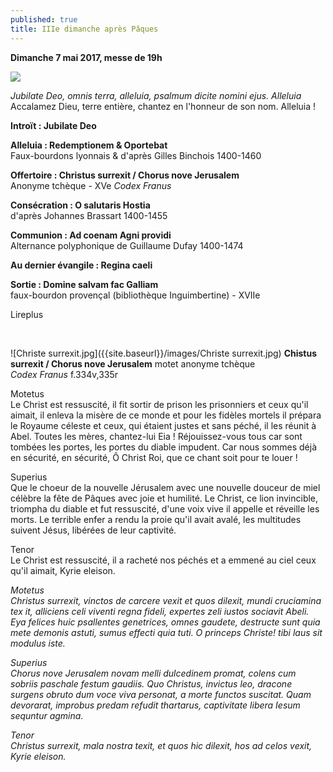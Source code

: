 ```yaml
---
published: true
title: IIIe dimanche après Pâques
---
```

**Dimanche 7 mai 2017, messe de 19h**

![]({{site.baseurl}}/images/Jubilate%20Deo.jpg)

*Jubilate Deo, omnis terra, alleluia, psalmum dicite nomini ejus. Alleluia*  
Accalamez Dieu, terre entière, chantez en l'honneur de son nom. Alleluia !

**Introït : Jubilate Deo**  

**Alleluia : Redemptionem & Oportebat**  
Faux-bourdons lyonnais & d'après Gilles Binchois 1400-1460

**Offertoire : Christus surrexit / Chorus nove Jerusalem**  
Anonyme tchèque -  XVe *Codex Franus*

**Consécration : O salutaris Hostia**  
d'après Johannes Brassart 1400-1455

**Communion : Ad coenam Agni providi**  
Alternance polyphonique de Guillaume Dufay 1400-1474

**Au dernier évangile : Regina caeli**

**Sortie : Domine salvam fac Galliam**  
faux-bourdon provençal (bibliothèque Inguimbertine) - XVIIe

Lireplus

&nbsp;

![Christe surrexit.jpg]({{site.baseurl}}/images/Christe surrexit.jpg)
**Chistus surrexit / Chorus nove Jerusalem** motet anonyme tchèque  
*Codex Franus* f.334v,335r

Motetus  
Le Christ est ressuscité, 
il fit sortir de prison 
les prisonniers et ceux qu'il aimait, 
il enleva la misère de ce monde 
et pour les fidèles mortels 
il prépara le Royaume céleste 
et ceux, qui étaient justes 
et sans péché, il les réunit à Abel. 
Toutes les mères, 
chantez-lui Eia ! 
Réjouissez-vous tous 
car sont tombées les portes, 
les portes du diable impudent. 
Car nous sommes déjà en sécurité, 
en sécurité, Ô Christ Roi, 
que ce chant soit pour te louer ! 

Superius  
Que le choeur de la nouvelle Jérusalem 
avec une nouvelle douceur de miel 
célèbre la fête de Pâques 
avec joie et humilité. 
Le Christ, ce lion invincible, 
triompha du diable et fut ressuscité, 
d'une voix vive il appelle 
et réveille les morts. 
Le terrible enfer a rendu 
la proie qu'il avait avalé, 
les multitudes suivent Jésus, 
libérées de leur captivité. 

Tenor  
Le Christ est ressuscité, 
il a racheté nos péchés 
et a emmené au ciel 
ceux qu'il aimait, 
Kyrie eleison. 
 
*Motetus  
Christus surrexit, 
vinctos de carcere vexit 
et quos dilexit, 
mundi cruciamina tex it,
alliciens celi viventi 
regna fideli, 
expertes zeli 
iustos sociavit Abeli. 
Eya felices 
huic psallentes genetrices, 
omnes gaudete, 
destructe sunt quia mete 
demonis astuti, 
sumus effecti quia tuti. 
O princeps Christe! 
tibi laus sit modulus iste.*

*Superius  
Chorus nove Jerusalem 
novam melli dulcedinem 
promat, colens cum sobriis 
paschale festum gaudiis. 
Quo Christus, invictus leo, 
dracone surgens obruto 
dum voce viva personat, 
a morte functos suscitat. 
Quam devorarat, improbus 
predam refudit thartarus, 
captivitate libera 
Iesum sequntur agmina.*

*Tenor  
Christus surrexit, 
mala nostra texit, 
et quos hic dilexit, 
hos ad celos vexit, 
Kyrie eleison.*
